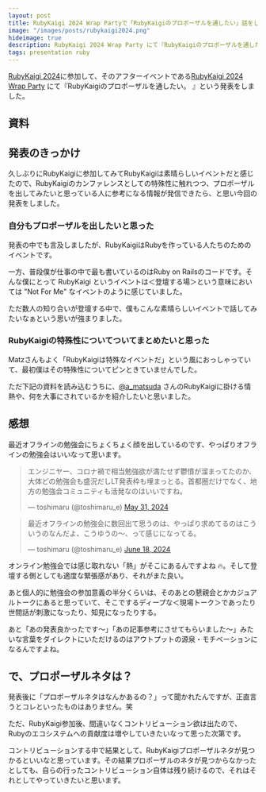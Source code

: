 ```yaml
---
layout: post
title: RubyKaigi 2024 Wrap Partyで「RubyKaigiのプロポーザルを通したい」話をした
image: "/images/posts/rubykaigi2024.png"
hideimage: true
description: RubyKaigi 2024 Wrap Party にて『RubyKaigiのプロポーザルを通したい。 』という発表をしました。久しぶりにRubyKaigiに参加してみてRubyKaigiは素晴らしいイベントだと感じたので、RubyKaigiのカンファレンスとしての特殊性に触れつつ、プロポーザルを出してみたいと思っている人に参考になる情報が発信できたら、と思い今回の発表をしました。
tags: presentation ruby
---
```


[RubyKaigi 2024](https://rubykaigi.org/2024/)に参加して、そのアフターイベントである[RubyKaigi 2024 Wrap Party](https://connpass.com/event/318501/) にて『RubyKaigiのプロポーザルを通したい。 』という発表をしました。

## 資料

<script defer class="speakerdeck-embed" data-id="dba4520e2f864dc7a00f03d3fa4e1085" data-ratio="1.3333333333333333" src="//speakerdeck.com/assets/embed.js"></script>

## 発表のきっかけ

久しぶりにRubyKaigiに参加してみてRubyKaigiは素晴らしいイベントだと感じたので、RubyKaigiのカンファレンスとしての特殊性に触れつつ、プロポーザルを出してみたいと思っている人に参考になる情報が発信できたら、と思い今回の発表をしました。

### 自分もプロポーザルを出したいと思った

発表の中でも言及しましたが、RubyKaigiはRubyを作っている人たちのためのイベントです。

一方、普段僕が仕事の中で最も書いているのはRuby on Railsのコードです。そんな僕にとって RubyKaigi というイベントは＜登壇する場＞という意味においては "Not For Me" なイベントのように感じていました。

ただ数人の知り合いが登壇する中で、僕もこんな素晴らしいイベントで話してみたいなぁという思いが強まりました。

### RubyKaigiの特殊性についてついてまとめたいと思った

Matzさんもよく「RubyKaigiは特殊なイベントだ」という風におっしゃっていて、最初僕はその特殊性についてピンときていませんでした。

ただ下記の資料を読み込むうちに、[@a_matsuda](https://x.com/a_matsuda) さんのRubyKaigiに掛ける情熱や、何を大事にされているかを紹介したいと思いました。

<script defer class="speakerdeck-embed" data-id="6e1e612ea591452bacefdda46d69b2e8" data-ratio="1.3333333333333333" src="//speakerdeck.com/assets/embed.js"></script>

## 感想

最近オフラインの勉強会にちょくちょく顔を出しているのです、やっぱりオフラインの勉強会はいいなって思います。

<blockquote class="twitter-tweet"><p lang="ja" dir="ltr">エンジニヤー、コロナ禍で相当勉強欲が満たせず鬱憤が溜まってたのか、大体どの勉強会も盛況だしLT発表枠も埋まっとる。首都圏だけでなく、地方の勉強会コミュニティも活発なのはいいですね。</p>&mdash; toshimaru (@toshimaru_e) <a href="https://twitter.com/toshimaru_e/status/1796588602702598358?ref_src=twsrc%5Etfw">May 31, 2024</a></blockquote> <script async src="https://platform.twitter.com/widgets.js" charset="utf-8"></script>

<blockquote class="twitter-tweet"><p lang="ja" dir="ltr">最近オフラインの勉強会に数回出て思うのは、やっぱり求めてるのはこういうのなんだよ、こうゆうの〜、って感じになってる。</p>&mdash; toshimaru (@toshimaru_e) <a href="https://twitter.com/toshimaru_e/status/1803057027788197920?ref_src=twsrc%5Etfw">June 18, 2024</a></blockquote> <script async src="https://platform.twitter.com/widgets.js" charset="utf-8"></script>

オンライン勉強会では感じ取れない「熱」がそこにあるんですよね 🔥。そして登壇する側としても適度な緊張感があり、それがまた良い。

あと個人的に勉強会の参加意義の半分くらいは、そのあとの懇親会とかカジュアルトークにあると思っていて、そこでするディープな＜現場トーク＞であったり世間話が刺激になったり、知見になったりする。

あと「あの発表良かったです〜」「あの記事参考にさせてもらいました〜」みたいな言葉をダイレクトにいただけるのはアウトプットの源泉・モチベーションになるんですよね。

## で、プロポーザルネタは？

発表後に「プロポーザルネタはなんかあるの？」って聞かれたんですが、正直言うとコレといったものはありません。笑

ただ、RubyKaigi参加後、間違いなくコントリビューション欲は出たので、Rubyのエコシステムへの貢献度は増やしていきたいなって思った次第です。

コントリビューションする中で結果として、RubyKaigiプロポーザルネタが見つかるといいなと思っています。その結果プロポーザルのネタが見つからなかったとしても、自らの行ったコントリビューション自体は残り続けるので、それはそれとしてやっていきたいと思います。
